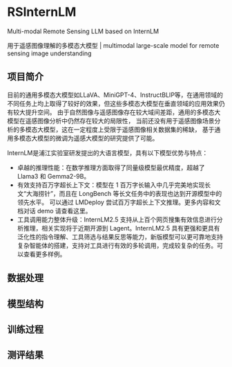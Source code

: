 # RSInternLM
Multi-modal Remote Sensing LLM based on InternLM

用于遥感图像理解的多模态大模型 | multimodal large-scale model for remote sensing image understanding

## 项目简介
目前的通用多模态大模型如LLaVA、MiniGPT-4、InstructBLIP等，在通用领域的不同任务上均上取得了较好的效果，但这些多模态大模型在垂直领域的应用效果仍有较大提升空间。
由于自然图像与遥感图像存在较大域间差距，通用的多模态大模型在遥感图像分析中仍然存在较大的局限性，
当前还没有用于遥感图像场景分析的多模态大模型，这在一定程度上受限于遥感图像相关数据集的稀缺，
基于通用多模态大模型的微调为遥感大模型的研究提供了可能。

InternLM是浦江实验室研发提出的大语言模型，具有以下模型优势与特点：

- 卓越的推理性能：在数学推理方面取得了同量级模型最优精度，超越了 Llama3 和 Gemma2-9B。
- 有效支持百万字超长上下文：模型在 1 百万字长输入中几乎完美地实现长文“大海捞针”，而且在 LongBench 等长文任务中的表现也达到开源模型中的领先水平。 可以通过 LMDeploy 尝试百万字超长上下文推理。更多内容和文档对话 demo 请查看这里。
- 工具调用能力整体升级：InternLM2.5 支持从上百个网页搜集有效信息进行分析推理，相关实现将于近期开源到 Lagent。InternLM2.5 具有更强和更具有泛化性的指令理解、工具筛选与结果反思等能力，新版模型可以更可靠地支持复杂智能体的搭建，支持对工具进行有效的多轮调用，完成较复杂的任务。可以查看更多样例。

## 数据处理

## 模型结构

## 训练过程

## 测评结果
